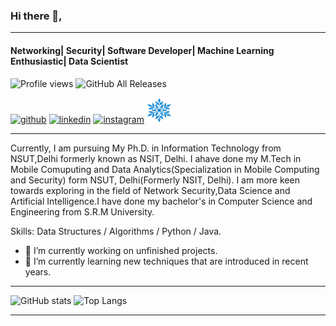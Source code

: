 ### Hi there 👋,
---
#### Networking| Security| Software Developer| Machine Learning Enthusiastic| Data Scientist

![Profile views](https://gpvc.arturio.dev/karangupta26)
![GitHub All Releases](https://img.shields.io/github/downloads/lewdev/hw-gen/total)

[<img src='https://cdn.jsdelivr.net/npm/simple-icons@3.0.1/icons/github.svg' alt='github' height='40'>](https://github.com/karangupta26)  [<img src='https://cdn.jsdelivr.net/npm/simple-icons@3.0.1/icons/linkedin.svg' alt='linkedin' height='40'>](https://www.linkedin.com/in/karangupta26/)  [<img src='https://cdn.jsdelivr.net/npm/simple-icons@3.0.1/icons/instagram.svg' alt='instagram' height='40'>](https://www.instagram.com/karan_gupta26/)  <a href='https://archiveprogram.github.com/'><img src='https://raw.githubusercontent.com/acervenky/animated-github-badges/master/assets/acbadge.gif' width='40' height='40'></a> 
 
---
Currently, I am pursuing My Ph.D. in Information Technology from NSUT,Delhi formerly known as NSIT, Delhi. I ahave done my M.Tech in Mobile Comuputing and Data Analytics(Specialization in Mobile Computing and Security) form NSUT, Delhi(Formerly NSIT, Delhi). I am more keen towards exploring in the field of Network Security,Data Science and Artificial Intelligence.I have done my bachelor's in Computer Science and Engineering from S.R.M University.

Skills: Data Structures / Algorithms / Python / Java.

- 🔭 I’m currently working on unfinished projects. 
- 🌱 I’m currently learning new techniques that are introduced in recent years. 
---

![GitHub stats](https://github-readme-stats.vercel.app/api?username=karangupta26&show_icons=true)  ![Top Langs](https://github-readme-stats.vercel.app/api/top-langs/?username=karangupta26&layout=compact)

---



